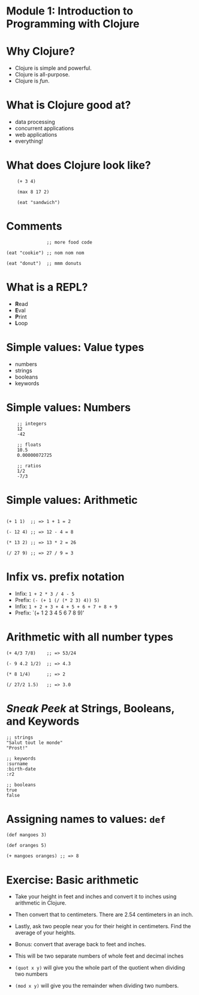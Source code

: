 # Module 1: Introduction to Programming with Clojure

# Why Clojure?

  * Clojure is simple and powerful.
  * Clojure is all-purpose.
  * Clojure is *fun*.

# What is Clojure good at?

  * data processing
  * concurrent applications
  * web applications
  * everything!

# What does Clojure look like?

~~~
    (+ 3 4)

    (max 8 17 2)

    (eat "sandwich")
~~~

# Comments

~~~
               ;; more food code

(eat "cookie") ;; nom nom nom

(eat "donut")  ;; mmm donuts
~~~

# What is a REPL?

  * **R**ead
  * **E**val
  * **P**rint
  * **L**oop

# Simple values: Value types

  * numbers
  * strings
  * booleans
  * keywords

# Simple values: Numbers

~~~
    ;; integers
    12
    -42

    ;; floats
    10.5
    0.00000072725

    ;; ratios
    1/2
    -7/3
~~~

# Simple values: Arithmetic

~~~

(+ 1 1)  ;; => 1 + 1 = 2

(- 12 4) ;; => 12 - 4 = 8

(* 13 2) ;; => 13 * 2 = 26

(/ 27 9) ;; => 27 / 9 = 3
~~~

# Infix vs. prefix notation

* Infix: `1 + 2 * 3 / 4 - 5`
* Prefix: `(- (+ 1 (/ (* 2 3) 4)) 5)`
* Infix: `1 + 2 + 3 + 4 + 5 + 6 + 7 + 8 + 9`
* Prefix: `(+ 1 2 3 4 5 6 7 8 9)'

# Arithmetic with all number types

~~~
(+ 4/3 7/8)    ;; => 53/24

(- 9 4.2 1/2)  ;; => 4.3

(* 8 1/4)      ;; => 2

(/ 27/2 1.5)   ;; => 3.0
~~~

# *Sneak Peek* at Strings, Booleans, and Keywords

~~~
;; strings
"Salut tout le monde"
"Prost!"

;; keywords
:surname
:birth-date
:r2

;; booleans
true
false
~~~

# Assigning names to values: `def`

~~~
(def mangoes 3)

(def oranges 5)

(+ mangoes oranges) ;; => 8
~~~

# Exercise: Basic arithmetic

* Take your height in feet and inches and convert it to inches using
  arithmetic in Clojure.

* Then convert that to centimeters. There are 2.54 centimeters in an inch.

* Lastly, ask two people near you for their height in
  centimeters. Find the average of your heights.

* Bonus: convert that average back to feet and inches.

* This will be two separate numbers of whole feet and decimal inches

* `(quot x y)` will give you the whole part of the quotient when
  dividing two numbers

* `(mod x y)` will give you the remainder when dividing two numbers.

